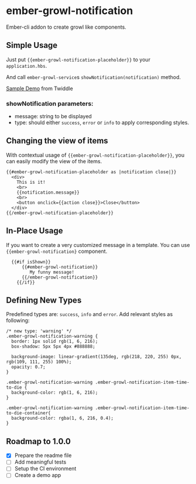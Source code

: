 # ember-growl-notification

Ember-cli addon to create growl like components.

## Simple Usage

Just put `{{ember-growl-notification-placeholder}}` to your `application.hbs`.

And call `ember-growl-service`s `showNotification(notification)` method.

[Sample Demo](https://ember-twiddle.com/dd37b092edace8124b0ce2f3489650e6?openFiles=templates.application.hbs%2Ctemplates.components.dummy-component.hbs) from Twiddle

### showNotification parameters:
  - message: string to be displayed
  - type: should either `success`, `error` or `info` to apply corresponding styles. 

## Changing the view of items

With contextual usage of `{{ember-growl-notification-placeholder}}`, you can easily modify the view of the items.

```
{{#ember-growl-notification-placeholder as |notification close|}}
  <div>
    This is it!
    <br>
    {{notification.message}}
    <br>
    <button onclick={{action close}}>Close</button>
  </div>
{{/ember-growl-notification-placeholder}}
```


## In-Place Usage

If you want to create a very customized message in a template. You can use `{{ember-growl-notification}` component. 
 
 ```
   {{#if isShown}}
	   {{#ember-growl-notification}}
	      My funny message!
	   {{/ember-growl-notification}}
	 {{/if}}
 ```

## Defining New Types

Predefined types are: `success`, `info` and `error`. Add relevant styles as following:
 ```
 /* new type: 'warning' */
 .ember-growl-notification-warning {
   border: 1px solid rgb(1, 6, 216);
   box-shadow: 5px 5px 4px #888888;
 
   background-image: linear-gradient(135deg, rgb(218, 220, 255) 0px, rgb(109, 111, 255) 100%);
   opacity: 0.7;
 }
 
 .ember-growl-notification-warning .ember-growl-notification-item-time-to-die {
   background-color: rgb(1, 6, 216);
 }
 
 .ember-growl-notification-warning .ember-growl-notification-item-time-to-die-container{
   background-color: rgba(1, 6, 216, 0.4);
 }
 ```
 
## Roadmap to 1.0.0

- [x] Prepare the readme file
- [ ] Add meaningful tests
- [ ] Setup the CI environment
- [ ] Create a demo app
